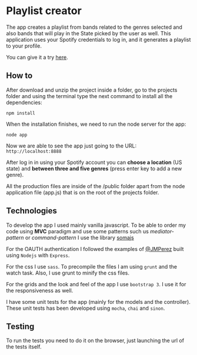 # Playlist creator
The app creates a playlist from bands related to the genres selected and also bands that will play in the State picked by the user as well. This application uses your Spotify credentials to log in, and it generates a playlist to your profile.

You can give it a try <a href="http://upcoming-concert-playlist.herokuapp.com">here</a>.

## How to

After download and unzip the project inside a folder, go to the projects folder and using the terminal type the next command to install all the dependencies:

```
npm install
```

When the installation finishes, we need to run the node server for the app:

```
node app
```

Now we are able to see the app just going to the URL: ```http://localhost:8888```

After log in in using your Spotify account you can **choose a location** (US state) and **between three and five genres** (press enter key to add a new genre).

All the production files are inside of the /public folder apart from the node application file (app.js) that is on the root of the projects folder.


## Technologies

To develop the app I used mainly vanilla javascript. To be able to order my code using **MVC** paradigm and use some patterns such us *mediator-pattern* or *command-pattern* I use the library <a href="http://somajs.github.io/somajs/site/#what-is-soma-js">somajs</a>

For the OAUTH authentication I followed the examples of <a href="https://github.com/JMPerez/spotify-web-api-js">@JMPerez</a> built using ```Nodejs``` with ```Express```.

For the css I use ```sass```. To precompile the files I am using ```grunt``` and the watch task. Also, I use grunt to minify the css files.

For the grids and the look and feel of the app I use ```bootstrap 3```. I use it for the responsiveness as well. 

I have some unit tests for the app (mainly for the models and the controller). These unit tests has been developed using ```mocha```, ```chai``` and ```sinon```.

## Testing

To run the tests you need to do it on the browser, just launching the url of the tests itself. 
